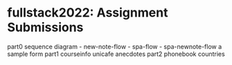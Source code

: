 # fullstack2022: Assignment Submissions
part0
  sequence diagram
    - new-note-flow
    - spa-flow
    - spa-newnote-flow
  a sample form
part1
  courseinfo
  unicafe
  anecdotes
part2
  phonebook
  countries